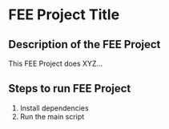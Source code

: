 # FEE Project Title
## Description of the FEE Project
This FEE Project does XYZ...
## Steps to run FEE Project
1. Install dependencies
2. Run the main script
